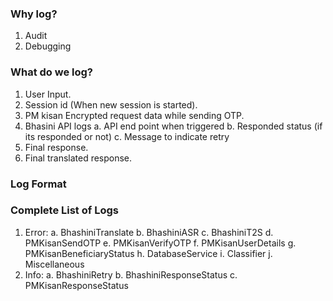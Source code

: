 ### Why log?
1. Audit
2. Debugging

### What do we log?
1. User Input.
2. Session id (When new session is started).
3. PM kisan Encrypted request data while sending OTP.
4. Bhasini API logs
  a. API end point when triggered
  b. Responded status (if its responded or not)
  c. Message to indicate retry
5. Final response.
6. Final translated response.

### Log Format
<Timestamp> <SessionID> <ActionName> <ActionData>

### Complete List of Logs
1. Error:
   a. BhashiniTranslate
   b. BhashiniASR
   c. BhashiniT2S
   d. PMKisanSendOTP
   e. PMKisanVerifyOTP
   f. PMKisanUserDetails
   g. PMKisanBeneficiaryStatus
   h. DatabaseService
   i. Classifier
   j. Miscellaneous
2. Info:
   a. BhashiniRetry
   b. BhashiniResponseStatus
   c. PMKisanResponseStatus
